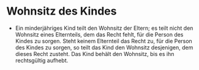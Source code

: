 # Wohnsitz des Kindes

- Ein minderjähriges Kind teilt den Wohnsitz der Eltern; es teilt nicht den Wohnsitz eines Elternteils, dem das Recht fehlt, für die Person des Kindes zu sorgen. Steht keinem Elternteil das Recht zu, für die Person des Kindes zu sorgen, so teilt das Kind den Wohnsitz desjenigen, dem dieses Recht zusteht. Das Kind behält den Wohnsitz, bis es ihn rechtsgültig aufhebt.


